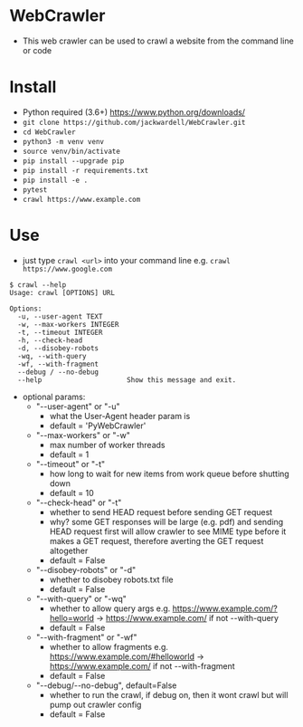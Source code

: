# WebCrawler

* This web crawler can be used to crawl a website from the command line or code

# Install

* Python required (3.6+) https://www.python.org/downloads/
* `git clone https://github.com/jackwardell/WebCrawler.git`
* `cd WebCrawler`
* `python3 -m venv venv`
* `source venv/bin/activate`
* `pip install --upgrade pip`
* `pip install -r requirements.txt`
* `pip install -e .`
* `pytest`
* `crawl https://www.example.com`

# Use

* just type `crawl <url>` into your command line e.g. `crawl https://www.google.com`

```
$ crawl --help
Usage: crawl [OPTIONS] URL

Options:
  -u, --user-agent TEXT
  -w, --max-workers INTEGER
  -t, --timeout INTEGER
  -h, --check-head
  -d, --disobey-robots
  -wq, --with-query
  -wf, --with-fragment
  --debug / --no-debug
  --help                     Show this message and exit.
```

* optional params:
    - "--user-agent" or "-u"
        - what the User-Agent header param is
        - default = 'PyWebCrawler'
    - "--max-workers" or "-w"
        - max number of worker threads
        - default = 1
    - "--timeout" or "-t"
        - how long to wait for new items from work queue before shutting down
        - default = 10
    - "--check-head" or "-t"
        - whether to send HEAD request before sending GET request
        - why? some GET responses will be large (e.g. pdf) and sending HEAD request first will allow crawler to see MIME type before it makes a GET request, therefore averting the GET request altogether
        - default = False
    - "--disobey-robots" or "-d"
        - whether to disobey robots.txt file
        - default = False
    - "--with-query" or "-wq"
        - whether to allow query args e.g. https://www.example.com/?hello=world -> https://www.example.com/ if not --with-query
        - default = False
    - "--with-fragment" or "-wf"
        - whether to allow fragments e.g. https://www.example.com/#helloworld -> https://www.example.com/ if not --with-fragment
        - default = False
    - "--debug/--no-debug", default=False
        - whether to run the crawl, if debug on, then it wont crawl but will pump out crawler config
        - default = False
